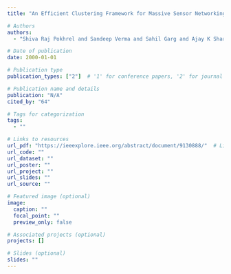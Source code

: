```yaml
---
title: "An Efficient Clustering Framework for Massive Sensor Networking in Industrial IoT"

# Authors
authors:
  - "Shiva Raj Pokhrel and Sandeep Verma and Sahil Garg and Ajay K Sharma and Jinho Choi"

# Date of publication
date: 2000-01-01

# Publication type
publication_types: ["2"]  # '1' for conference papers, '2' for journal articles, '3' for preprints

# Publication name and details
publication: "N/A"
cited_by: "64"

# Tags for categorization
tags:
  - ""

# Links to resources
url_pdf: "https://ieeexplore.ieee.org/abstract/document/9130888/"  # Link to the resource
url_code: ""
url_dataset: ""
url_poster: ""
url_project: ""
url_slides: ""
url_source: ""

# Featured image (optional)
image:
  caption: ""
  focal_point: ""
  preview_only: false

# Associated projects (optional)
projects: []

# Slides (optional)
slides: ""
---
```

